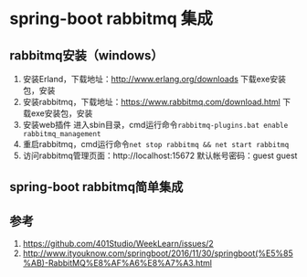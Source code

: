# spring-boot rabbitmq 集成
## rabbitmq安装（windows）
1. 安装Erland，下载地址：http://www.erlang.org/downloads
下载exe安装包，安装
2. 安装rabbitmq，下载地址：https://www.rabbitmq.com/download.html
下载exe安装包，安装
3. 安装web插件
进入sbin目录，cmd运行命令`rabbitmq-plugins.bat enable rabbitmq_management`
4. 重启rabbitmq，cmd运行命令`net stop rabbitmq && net start rabbitmq`
5. 访问rabbitmq管理页面：http://localhost:15672
默认帐号密码：guest guest
## spring-boot rabbitmq简单集成

## 参考
1. https://github.com/401Studio/WeekLearn/issues/2
2. http://www.ityouknow.com/springboot/2016/11/30/springboot(%E5%85%AB)-RabbitMQ%E8%AF%A6%E8%A7%A3.html